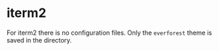 # iterm2

For iterm2 there is no configuration files. Only the `everforest` theme is saved
in the [](../../submodules/everforest.iterm2) directory.
